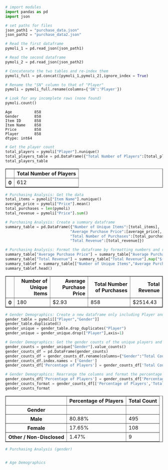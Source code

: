 

```python
# import modules
import pandas as pd
import json
```


```python
# set paths for files
json_path1 = "purchase_data.json"
json_path2 = "purchase_data2.json"
```


```python
# Read the first dataframe
pymoli_1 = pd.read_json(json_path1)
```


```python
# Read the second dataframe
pymoli_2 = pd.read_json(json_path2)
```


```python
# Concatenate the two tables and re-index them
pymoli_full = pd.concat([pymoli_1,pymoli_2],ignore_index = True)
```


```python
# Rename the "SN" column to that of "Player"
pymoli = pymoli_full.rename(columns={'SN':'Player'})
```


```python
# Look for any incomplete rows (none found)
pymoli.count()
```




    Age          858
    Gender       858
    Item ID      858
    Item Name    858
    Price        858
    Player       858
    dtype: int64




```python
# Get the player count
total_players = pymoli["Player"].nunique()
total_players_table = pd.DataFrame({"Total Number of Players":[total_players]})
total_players_table
```




<div>
<style>
    .dataframe thead tr:only-child th {
        text-align: right;
    }

    .dataframe thead th {
        text-align: left;
    }

    .dataframe tbody tr th {
        vertical-align: top;
    }
</style>
<table border="1" class="dataframe">
  <thead>
    <tr style="text-align: right;">
      <th></th>
      <th>Total Number of Players</th>
    </tr>
  </thead>
  <tbody>
    <tr>
      <th>0</th>
      <td>612</td>
    </tr>
  </tbody>
</table>
</div>




```python
# Purchasing Analysis: Get the data
total_items = pymoli["Item Name"].nunique()
average_price = pymoli["Price"].mean()
total_purchases = len(pymoli)
total_revenue = pymoli["Price"].sum()
```


```python
# Purchasing Analysis: Create a summary dataframe
summary_table = pd.DataFrame({"Number of Unique Items":[total_items],
                             "Average Purchase Price":[average_price],
                             "Total Number of Purchases":[total_purchases],
                             "Total Revenue":[total_revenue]})
```


```python
# Purchasing Analysis: Format the dataframe by formatting numbers and rearranging columns
summary_table["Average Purchase Price"] = summary_table["Average Purchase Price"].map("${:.2f}".format)
summary_table["Total Revenue"] = summary_table["Total Revenue"].map("${:.2f}".format)
summary_tablef = summary_table[["Number of Unique Items","Average Purchase Price","Total Number of Purchases", "Total Revenue"]]
summary_tablef.head()
```




<div>
<style>
    .dataframe thead tr:only-child th {
        text-align: right;
    }

    .dataframe thead th {
        text-align: left;
    }

    .dataframe tbody tr th {
        vertical-align: top;
    }
</style>
<table border="1" class="dataframe">
  <thead>
    <tr style="text-align: right;">
      <th></th>
      <th>Number of Unique Items</th>
      <th>Average Purchase Price</th>
      <th>Total Number of Purchases</th>
      <th>Total Revenue</th>
    </tr>
  </thead>
  <tbody>
    <tr>
      <th>0</th>
      <td>180</td>
      <td>$2.93</td>
      <td>858</td>
      <td>$2514.43</td>
    </tr>
  </tbody>
</table>
</div>




```python
# Gender Demographics: Create a new dataframe only including Player and Gender, remove duplicate player rows, then drop players
gender_table = pymoli[["Player","Gender"]]
gender_table.duplicated()
gender_unique = gender_table.drop_duplicates("Player")
gender_unique = gender_unique.drop(["Player"],axis=1)
```


```python
# Gender Demographics: Get the gender counts of the unique players and the percentage of each compared to total unique players
gender_counts = gender_unique["Gender"].value_counts()
gender_counts_df = pd.DataFrame(gender_counts)
gender_counts_df = gender_counts_df.rename(columns={"Gender":"Total Count"})
gender_counts_df.index.names = ['Gender']
gender_counts_df['Percentage of Players'] = gender_counts_df['Total Count']/total_players

# Gender Demographics: Rearrange the columns and format the percentage column as a percentage
gender_counts_df['Percentage of Players'] = gender_counts_df['Percentage of Players'].map("{:.2%}".format)
gender_counts_format = gender_counts_df[['Percentage of Players','Total Count']]
gender_counts_format
```




<div>
<style>
    .dataframe thead tr:only-child th {
        text-align: right;
    }

    .dataframe thead th {
        text-align: left;
    }

    .dataframe tbody tr th {
        vertical-align: top;
    }
</style>
<table border="1" class="dataframe">
  <thead>
    <tr style="text-align: right;">
      <th></th>
      <th>Percentage of Players</th>
      <th>Total Count</th>
    </tr>
    <tr>
      <th>Gender</th>
      <th></th>
      <th></th>
    </tr>
  </thead>
  <tbody>
    <tr>
      <th>Male</th>
      <td>80.88%</td>
      <td>495</td>
    </tr>
    <tr>
      <th>Female</th>
      <td>17.65%</td>
      <td>108</td>
    </tr>
    <tr>
      <th>Other / Non-Disclosed</th>
      <td>1.47%</td>
      <td>9</td>
    </tr>
  </tbody>
</table>
</div>




```python
# Purchasing Analysis (gender)

```


```python

```


```python
# Age Demographics

```
